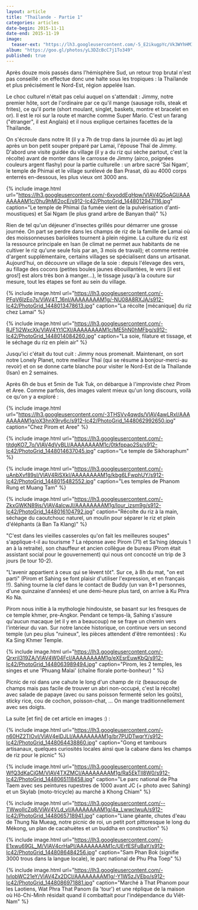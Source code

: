 ```yaml
---
layout: article
title: "Thaïlande - Partie 1"
categories: articles
date-begin: 2015-11-11
date-end: 2015-11-19
image: 
  teaser-ext: "https://lh3.googleusercontent.com/-5_E2ikugpYc/Vk3WYhHMIQI/AAAAAAAAMyY/ZGDjANH0zGE/s576-Ic42/IMG_9430.JPG"
album: "https://goo.gl/photos/yL3DZcBcC7j1To349"
published: true
---
```


Après douze mois passés dans l'hémisphère Sud, un retour trop brutal n'est pas conseillé : on effectue donc une halte sous les tropiques : la Thaïlande et plus précisément le Nord-Est, région appelée Isan. 

Le choc culturel n'était pas celui auquel on s'attendait : Jimmy, notre premier hôte, sort de l'ordinaire par ce qu'il mange (sausage rolls, steak et frites), ce qu'il porte (short moulant, singlet, baskets, montre et bracelet en or). Il est le roi sur la route et marche comme Super Mario. C'est un farang ("étranger", il est Anglais) et il nous explique certaines facettes de la Thaïlande.

On s'écroule dans notre lit (il y a 7h de trop dans la journée dû au jet lag) après un bon petit souper préparé par Lamai, l'épouse Thaï de Jimmy. D'abord une visite guidée du village (il y a du riz qui sèche partout, c'est la récolte) avant de monter dans le carrosse de Jimmy (airco, poignées couleurs argent flashy) pour la partie culturelle : un arbre sacré 'Sai Ngam', le temple de Phimai et le village surélevé de Ban Prasat, dû au 4000 corps enterrés en-dessous, les plus vieux ont 3000 ans.

{% include image.html url="https://lh3.googleusercontent.com/-6xyoddEgHpw/VlAV4Q5oAGI/AAAAAAAAM1c/0hu9hMI2ocE/s912-Ic42/PhotoGrid_1448012947116.jpg" caption="Le temple de Phimai (la fumée vient de la pulvérisation d'anti-moustiques) et Sai Ngam (le plus grand arbre de Banyan thaï)" %}

Rien de tel qu'un déjeuner d'insectes grillés pour démarrer une grosse journée. On part se perdre dans les champs de riz de la famille de Lamai où des moissonneuses bariolées tournent à plein régime. La culture du riz est la ressource principale en Isan (le climat ne permet aux habitants de ne cultiver le riz qu'une seule fois par an, 3 mois de travail); et comme rentrée d'argent supplémentaire, certains villages se spécialisent dans un artisanat. Aujourd'hui, on découvre un village de la soie : depuis l'élevage des vers, au fillage des cocons (petites boules jaunes ébouillantées, le vers [il est gros!] est alors très bon à manger...), le tissage jusqu'à la couture sur mesure, tout les étapes se font au sein du village.

{% include image.html url="https://lh3.googleusercontent.com/-PFqV6IzEo7s/VlAV4T_16nI/AAAAAAAAM1g/-NU08A8RXJA/s912-Ic42/PhotoGrid_1448013478613.jpg" caption="La récolte [mécanique] du riz chez Lamai" %}

{% include image.html url="https://lh3.googleusercontent.com/-RJF1j2WxcXk/VlAV4Yt1CXI/AAAAAAAAM1c/ME5hN0hMFbg/s912-Ic42/PhotoGrid_1448014084260.jpg" caption="La soie, filature et tissage, et le séchage du riz en plein air" %}

Jusqu'ici c'était du tout cuit : Jimmy nous promenait. Maintenant, on sort notre Lonely Planet, notre meilleur Thaï (qui se résume à bonjour-merci-au revoir) et on se donne carte blanche pour visiter le Nord-Est de la Thaïlande (Isan) en 2 semaines.

Après 6h de bus et 5min de Tuk Tuk, on débarque à l'improviste chez Pirom et Aree. Comme parfois, des images valent mieux qu'un long discours, voilà ce qu'on y a exploré :

{% include image.html url="https://lh3.googleusercontent.com/-3THSVv4qwds/VlAV4awLRxI/AAAAAAAAM1g/oX3hnX9rv6c/s912-Ic42/PhotoGrid_1448062992650.jpg" caption="Chez Pirom et Aree" %}

{% include image.html url="https://lh3.googleusercontent.com/-tjtdgKO7_7o/VlAV4dVyBLI/AAAAAAAAM1c/0tkfppao2Ss/s912-Ic42/PhotoGrid_1448014637045.jpg" caption="Le temple de Sikhoraphum" %}

{% include image.html url="https://lh3.googleusercontent.com/-uAnbXvf89sI/VlAV4RiSXkI/AAAAAAAAM1g/kbg6LFwphUY/s912-Ic42/PhotoGrid_1448015482552.jpg" caption="Les temples de Phanom Rung et Muang Tam" %}

{% include image.html url="https://lh3.googleusercontent.com/-ZkxGWKN89js/VlAV4alcwJI/AAAAAAAAM1g/Iour_izsm9g/s912-Ic42/PhotoGrid_1448016104792.jpg" caption="Récolte du riz à la main, séchage du caoutchouc naturel, un moulin pour séparer le riz et plein d'éléphants (à Ban Ta Klang)" %}

"C'est dans les vieilles casseroles qu'on fait les meilleures soupes" s'applique-t-il au tourisme ? La réponse avec Pirom (71) et Sa'hing (depuis 1 an à la retraite), son chauffeur et ancien collègue de bureau (Pirom était assistant social pour le gouvernement) qui nous ont concocté un trip de 3 jours (le tour 10-2).

"L'avenir appartient à ceux qui se lèvent tôt". Sur ce, à 8h du mat, "on est parti" (Pirom et Sahing se font plaisir d'utiliser l'expression, et en français !!). Sahing tourne la clef dans le contact de Buddy (un van 8+1 personnes, d'une quinzaine d'années) et une demi-heure plus tard, on arrive à Ku Phra Ko Na.

Pirom nous initie à la mythologie hindouiste, se basant sur les fresques de ce temple khmer, pre-Angkor. Pendant ce temps-là, Sahing s'assure qu'aucun macaque (et il y en a beaucoup) ne se fraye un chemin vers l'intérieur du van. Sur notre lancée historique, on continue vers un second temple (un peu plus "ruineux", les pièces attendent d'être remontées) : Ku Ka Sing Khmer Temple. 

{% include image.html url="https://lh3.googleusercontent.com/-QrxriI319ZA/VlAV4W04FcI/AAAAAAAAM1g/eXEsrEuwKbQ/s912-Ic42/PhotoGrid_1448063989494.jpg" caption="Pirom, les 2 temples, les singes et une 'Phuang Malai' (chaîne florale porte-bonheur) " %}

Picnic de roi dans une cahute le long d'un champ de riz (beaucoup de champs mais pas facile de trouver un abri non-occupé, c'est la récolte) avec salade de papaye (avec ou sans poisson fermenté selon les goûts), sticky rice, cou de cochon, poisson-chat, ... On mange traditionnellement avec ses doigts.

La suite [et fin] de cet article en images :) :

{% include image.html url="https://lh3.googleusercontent.com/-n60HZ2TIOvI/VlAV4eIDJLI/AAAAAAAAM1g/br7PUDTwqrY/s912-Ic42/PhotoGrid_1448064438860.jpg" caption="Gong et tambours artisanaux, quelques curiosités locales ainsi que la cabane dans les champs de riz pour le picnic" %}

{% include image.html url="https://lh3.googleusercontent.com/-WfQ3dKaCjGM/VlAV4TXZMCI/AAAAAAAAM1g/Ra5EkTll8W0/s912-Ic42/PhotoGrid_1448065118458.jpg" caption="Le parc national de Pha Taem avec ses peintures rupestres de 1000 avant JC (+ photo avec Sahing)  et un Skylab (moto-tricycle) au marché à Khong Chiam" %}

{% include image.html url="https://lh3.googleusercontent.com/--TWwoIIcZq8/VlAV4VLd_vI/AAAAAAAAM1g/4a_LwwcIwuA/s912-Ic42/PhotoGrid_1448065718941.jpg" caption="Liane géante, chutes d'eau de Thung Na Mueag, notre picnic de roi, un petit port pittoresque le long du Mékong, un plan de cacahuètes et un buddha en construction" %}

{% include image.html url="https://lh3.googleusercontent.com/-E1xwu69GL_M/VlAV4crHaPI/AAAAAAAAM1c/UErfESFuBaY/s912-Ic42/PhotoGrid_1448086484256.jpg" caption="Sam Phan Bok (signifie 3000 trous dans la langue locale), le parc national de Phu Pha Toep" %}

{% include image.html url="https://lh3.googleusercontent.com/-IvlobWC21eY/VlAV4Zx2DCI/AAAAAAAAM1g/-Y1W5zJVEbo/s912-Ic42/PhotoGrid_1448086971881.jpg" caption="Marché à That Phanom pour les Laotiens, Wat Phra That Panom (la 'tour') et une réplique de la maison où Hô-Chi-Minh résidait quand il combattait pour l'indépendance du Viêt-Nam" %}









